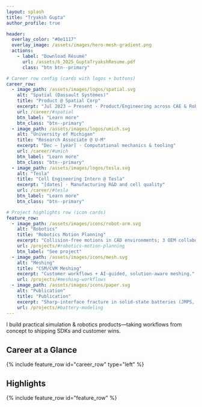 ```yaml
---
layout: splash
title: "Tryaksh Gupta"
author_profile: true

header:
  overlay_color: "#0e1117"
  overlay_image: /assets/images/hero-mesh-gradient.png
  actions:
    - label: "Download Résumé"
      url: /assets/6_2025_GuptaTryakshResume.pdf
      class: "btn btn--primary"

# Career row config (cards with logos + buttons)
career_row:
  - image_path: /assets/images/logos/spatial.svg
    alt: "Spatial (Dassault Systèmes)"
    title: "Product @ Spatial Corp"
    excerpt: "Jul 2023 – Present · Product/Engineering across CAE & Robotics SDKs"
    url: /career/#spatial
    btn_label: "Learn more"
    btn_class: "btn--primary"
  - image_path: /assets/images/logos/umich.svg
    alt: "University of Michigan"
    title: "Research Associate @ U-M"
    excerpt: "Dec — [year] · Computational mechanics & tooling"
    url: /career/#umich
    btn_label: "Learn more"
    btn_class: "btn--primary"
  - image_path: /assets/images/logos/tesla.svg
    alt: "Tesla"
    title: "Cell Engineering Intern @ Tesla"
    excerpt: "[dates] · Manufacturing R&D and cell quality"
    url: /career/#tesla
    btn_label: "Learn more"
    btn_class: "btn--primary"

# Project highlights row (icon cards)
feature_row:
  - image_path: /assets/images/icons/robot-arm.svg
    alt: "Robotics"
    title: "Robotics Motion Planning"
    excerpt: "Collision-free motions in CAD environments; 3 OEM collaborations."
    url: /projects/#robotics-motion-planning
    btn_label: "See project"
  - image_path: /assets/images/icons/mesh.svg
    alt: "Meshing"
    title: "CSM/CVM Meshing"
    excerpt: "Customer workflows + AI-guided, solution-aware meshing."
    url: /projects/#meshing-workflows
  - image_path: /assets/images/icons/paper.svg
    alt: "Publication"
    title: "Publication"
    excerpt: "Sharp-interface fracture in solid-state batteries (JMPS, 2024)."
    url: /projects/#battery-modeling
---
```


I build practical simulation & robotics products—taking workflows from concept to shipping SDKs and customer wins.

## Career at a Glance
{% include feature_row id="career_row" type="left" %}

## Highlights
{% include feature_row id="feature_row" %}

